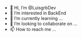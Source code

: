 - 👋 Hi, I’m @LuisgrbDev
- 👀 I’m interested in BackEnd
- 🌱 I’m currently learning ...
- 💞️ I’m looking to collaborate on ...
- 📫 How to reach me ...

<!---
LuisgrbDev/LuisgrbDev is a ✨ special ✨ repository because its `README.md` (this file) appears on your GitHub profile.
You can click the Preview link to take a look at your changes.
--->
